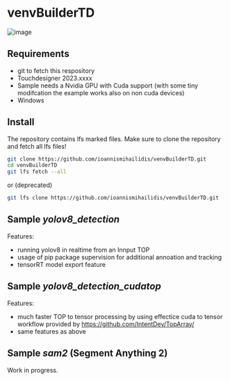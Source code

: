 # venvBuilderTD
![image](https://github.com/user-attachments/assets/28076da8-5af4-4a5b-9253-5c24d5208107)


## Requirements
- git to fetch this respository
- Touchdesigner 2023.xxxx
- Sample needs a Nvidia GPU with Cuda support (with some tiny modifcation the example works also on non cuda devices)
- Windows
  
## Install 

The repository contains lfs marked files. Make sure to clone the repository and fetch all lfs files!

```bash
git clone https://github.com/ioannismihailidis/venvBuilderTD.git
cd venvBuilderTD
git lfs fetch --all
```

or (deprecated)

```bash
git lfs clone https://github.com/ioannismihailidis/venvBuilderTD.git
```


## Sample _yolov8_detection_ 

Features:
- running yolov8 in realtime from an Innput TOP
- usage of pip package supervision for additional annoation and tracking
- tensorRT model export feature


## Sample _yolov8_detection_cudatop_

Features:
- much faster TOP to tensor processing by using effectice cuda to tensor workflow provided by https://github.com/IntentDev/TopArray/
- same features as above
  

## Sample _sam2_ (Segment Anything 2)

Work in progress.
